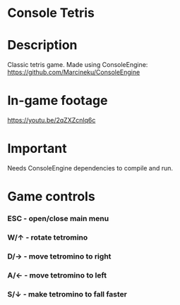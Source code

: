 # Console Tetris



# Description
Classic tetris game. Made using ConsoleEngine: https://github.com/Marcineku/ConsoleEngine

# In-game footage
https://youtu.be/2qZXZcnlq6c

# Important
Needs ConsoleEngine dependencies to compile and run.

# Game controls
### ESC                - open/close main menu
### W/↑                - rotate tetromino
### D/→                - move tetromino to right
### A/←                - move tetromino to left
### S/↓                - make tetromino to fall faster
